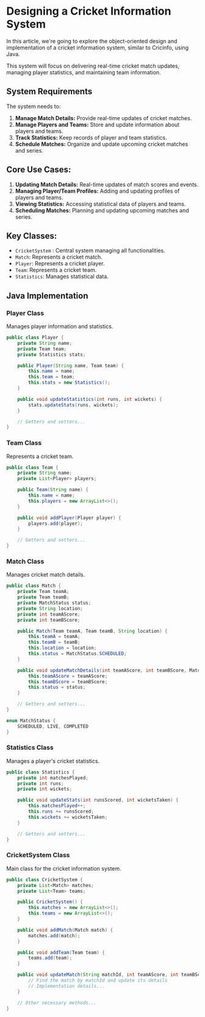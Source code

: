 # Designing a Cricket Information System

In this article, we're going to explore the object-oriented design and implementation of a cricket information system, similar to Cricinfo, using Java. 

This system will focus on delivering real-time cricket match updates, managing player statistics, and maintaining team information.

## System Requirements

The system needs to:

1. **Manage Match Details:** Provide real-time updates of cricket matches.
2. **Manage Players and Teams:** Store and update information about players and teams.
3. **Track Statistics:** Keep records of player and team statistics.
4. **Schedule Matches:** Organize and update upcoming cricket matches and series.

## Core Use Cases:

1. **Updating Match Details:** Real-time updates of match scores and events.
2. **Managing Player/Team Profiles:** Adding and updating profiles of players and teams.
3. **Viewing Statistics:** Accessing statistical data of players and teams.
4. **Scheduling Matches:** Planning and updating upcoming matches and series.

## Key Classes:
- `CricketSystem` : Central system managing all functionalities.
- `Match`: Represents a cricket match.
- `Player`: Represents a cricket player.
- `Team`: Represents a cricket team.
- `Statistics`: Manages statistical data.

## Java Implementation

### Player Class

Manages player information and statistics.

```java
public class Player {
    private String name;
    private Team team;
    private Statistics stats;

    public Player(String name, Team team) {
        this.name = name;
        this.team = team;
        this.stats = new Statistics();
    }

    public void updateStatistics(int runs, int wickets) {
        stats.updateStats(runs, wickets);
    }

    // Getters and setters...
}
```
### Team Class
Represents a cricket team.
```java
public class Team {
    private String name;
    private List<Player> players;

    public Team(String name) {
        this.name = name;
        this.players = new ArrayList<>();
    }

    public void addPlayer(Player player) {
        players.add(player);
    }

    // Getters and setters...
}
```
### Match Class
Manages cricket match details.
```java
public class Match {
    private Team teamA;
    private Team teamB;
    private MatchStatus status;
    private String location;
    private int teamAScore;
    private int teamBScore;

    public Match(Team teamA, Team teamB, String location) {
        this.teamA = teamA;
        this.teamB = teamB;
        this.location = location;
        this.status = MatchStatus.SCHEDULED;
    }

    public void updateMatchDetails(int teamAScore, int teamBScore, MatchStatus status) {
        this.teamAScore = teamAScore;
        this.teamBScore = teamBScore;
        this.status = status;
    }

    // Getters and setters...
}

enum MatchStatus {
    SCHEDULED, LIVE, COMPLETED
}
```
### Statistics Class
Manages a player's cricket statistics.
```java
public class Statistics {
    private int matchesPlayed;
    private int runs;
    private int wickets;

    public void updateStats(int runsScored, int wicketsTaken) {
        this.matchesPlayed++;
        this.runs += runsScored;
        this.wickets += wicketsTaken;
    }

    // Getters and setters...
}
```
### CricketSystem Class
Main class for the cricket information system.
```java
public class CricketSystem {
    private List<Match> matches;
    private List<Team> teams;

    public CricketSystem() {
        this.matches = new ArrayList<>();
        this.teams = new ArrayList<>();
    }

    public void addMatch(Match match) {
        matches.add(match);
    }

    public void addTeam(Team team) {
        teams.add(team);
    }

    public void updateMatch(String matchId, int teamAScore, int teamBScore, MatchStatus status) {
        // Find the match by matchId and update its details
        // Implementation details...
    }

    // Other necessary methods...
}
```